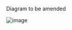 Diagram to be amended 

![image](https://github.com/user-attachments/assets/6380d447-a930-49ef-b023-757f1e49b3cf)
